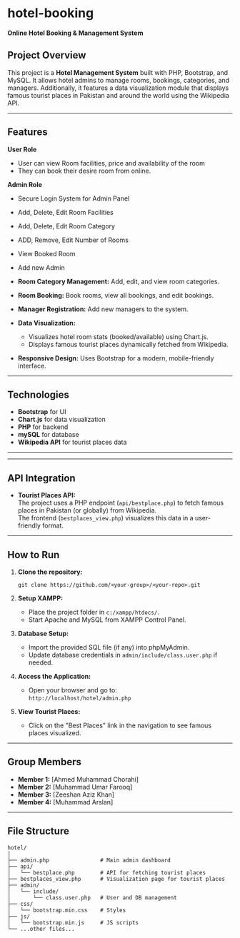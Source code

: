 # hotel-booking 
**Online Hotel Booking &amp; Management System**

## Project Overview

This project is a **Hotel Management System** built with PHP, Bootstrap, and MySQL. It allows hotel admins to manage rooms, bookings, categories, and managers. Additionally, it features a data visualization module that displays famous tourist places in Pakistan and around the world using the Wikipedia API.

---

## Features

**User Role**

- User can view Room facilities, price and availability of the room
- They can book their desire room from online.

**Admin Role**

- Secure Login System for Admin Panel
- Add, Delete, Edit Room Facilities
- Add, Delete, Edit Room Category
- ADD, Remove, Edit Number of Rooms
- View Booked Room
- Add new Admin 

- **Room Category Management:** Add, edit, and view room categories.
- **Room Booking:** Book rooms, view all bookings, and edit bookings.
- **Manager Registration:** Add new managers to the system.
- **Data Visualization:** 
  - Visualizes hotel room stats (booked/available) using Chart.js.
  - Displays famous tourist places dynamically fetched from Wikipedia.
- **Responsive Design:** Uses Bootstrap for a modern, mobile-friendly interface.

---

## Technologies

- **Bootstrap** for UI
- **Chart.js** for data visualization
- **PHP** for backend 
- **mySQL** for database 
- **Wikipedia API** for tourist places data

---

---

## API Integration

- **Tourist Places API:**  
  The project uses a PHP endpoint (`api/bestplace.php`) to fetch famous places in Pakistan (or globally) from Wikipedia.  
  The frontend (`bestplaces_view.php`) visualizes this data in a user-friendly format.

---

## How to Run

1. **Clone the repository:**
   ```
   git clone https://github.com/<your-group>/<your-repo>.git
   ```

2. **Setup XAMPP:**
   - Place the project folder in `c:/xampp/htdocs/`.
   - Start Apache and MySQL from XAMPP Control Panel.

3. **Database Setup:**
   - Import the provided SQL file (if any) into phpMyAdmin.
   - Update database credentials in `admin/include/class.user.php` if needed.

4. **Access the Application:**
   - Open your browser and go to:  
     `http://localhost/hotel/admin.php`

5. **View Tourist Places:**
   - Click on the "Best Places" link in the navigation to see famous places visualized.

---

## Group Members

- **Member 1:** [Ahmed Muhammad Chorahi]
- **Member 2:** [Muhammad Umar Farooq]
- **Member 3:** [Zeeshan Aziz Khan]
- **Member 4:** [Muhammad Arslan]

---

## File Structure

```
hotel/
│
├── admin.php                # Main admin dashboard
├── api/
│   └── bestplace.php        # API for fetching tourist places
├── bestplaces_view.php      # Visualization page for tourist places
├── admin/
│   └── include/
│       └── class.user.php   # User and DB management
├── css/
│   └── bootstrap.min.css    # Styles
├── js/
│   └── bootstrap.min.js     # JS scripts
└── ...other files...
```


